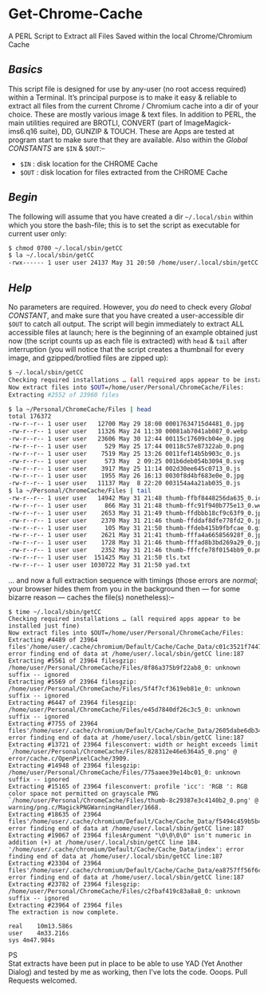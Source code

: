 # Get-Chrome-Cache
A PERL Script to Extract all Files Saved within the local Chrome/Chromium Cache

## *Basics*
This script file is designed for use by any-user (no root access required) within a Terminal. It’s principal purpose is to make it easy & reliable to extract all files from the current Chrome / Chromium cache into a dir of your choice. These are mostly various image & text files. In addition to PERL, the main utilities required are BROTLI, CONVERT (part of ImageMagick-ims6.q16 suite), DD, GUNZIP & TOUCH. These are Apps are tested at program start to make sure that they are available. Also within the *Global CONSTANTS* are `$IN` & `$OUT`:–

* `$IN` : disk location for the CHROME Cache
* `$OUT` : disk location for files extracted from the CHROME Cache

## *Begin*
The following will assume that you have created a dir `~/.local/sbin` within which you store the bash-file; this is to set the script as executable for current user only:

```bash
$ chmod 0700 ~/.local/sbin/getCC
$ la ~/.local/sbin/getCC
-rwx------ 1 user user 24137 May 31 20:50 /home/user/.local/sbin/getCC
```
## *Help*
No parameters are required. However, you *do* need to check every *Global CONSTANT*, and make sure that you have created a user-accessible dir `$OUT` to catch all output. The script will begin immediately to extract ALL accessible files at launch; here is the beginning of an example obtained just now (the script counts up as each file is extracted) with `head` & `tail` after interruption (you will notice that the script creates a thumbnail for every image, and gzipped/brotlied files are zipped up):

```bash
$ ~/.local/sbin/getCC
Checking required installations … (all required apps appear to be installed just fine)
Now extract files into $OUT=/home/user/Personal/ChromeCache/Files:
Extracting #2552 of 23960 files

$ la ~/Personal/ChromeCache/Files | head
total 176372
-rw-r--r-- 1 user user   12700 May 29 18:00 00017634715d4481_0.jpg
-rw-r--r-- 1 user user   11326 May 24 11:30 00081ab7041ab087_0.webp
-rw-r--r-- 1 user user   23606 May 30 12:44 00115c17609cb04e_0.jpg
-rw-r--r-- 1 user user     529 May 25 17:44 00118c57e87322ab_0.png
-rw-r--r-- 1 user user    7519 May 25 13:26 0011fef14b5b903c_0.js
-rw-r--r-- 1 user user     573 May  2 09:25 001b6deb054b3094_0.svg
-rw-r--r-- 1 user user    3917 May 25 11:14 002d30ee645c0713_0.js
-rw-r--r-- 1 user user    1955 May 26 16:13 0030f8d4bf683e0e_0.jpg
-rw-r--r-- 1 user user   11137 May  8 22:20 003154a4a21ab035_0.js
$ la ~/Personal/ChromeCache/Files | tail
-rw-r--r-- 1 user user   14942 May 31 21:48 thumb-ffbf8448256da635_0.ico
-rw-r--r-- 1 user user     866 May 31 21:48 thumb-ffc91f940b775e13_0.webp
-rw-r--r-- 1 user user    2653 May 31 21:49 thumb-ffdbbb18cf9c63f9_0.jpg
-rw-r--r-- 1 user user    2370 May 31 21:46 thumb-ffddaf8dfe778fd2_0.jpg
-rw-r--r-- 1 user user     105 May 31 21:50 thumb-ffdeb415b9fbfcae_0.gif
-rw-r--r-- 1 user user    2621 May 31 21:41 thumb-fffa4a665856928f_0.jpg
-rw-r--r-- 1 user user    1728 May 31 21:46 thumb-fffad8b3bd269a29_0.jpg
-rw-r--r-- 1 user user    2352 May 31 21:46 thumb-fffcfe78f0154bb9_0.png
-rw-r--r-- 1 user user  151425 May 31 21:50 tls.txt
-rw-r--r-- 1 user user 1030722 May 31 21:50 yad.txt
```
… and now a full extraction sequence with timings (those errors are *normal*; your browser hides them from you in the background then — for some bizarre reason — caches the file(s) nonetheless):–

```
$ time ~/.local/sbin/getCC
Checking required installations … (all required apps appear to be installed just fine)
Now extract files into $OUT=/home/user/Personal/ChromeCache/Files:
Extracting #4489 of 23964 files'/home/user/.cache/chromium/Default/Cache/Cache_Data/c01c3521f74474f6_s': error finding end of data at /home/user/.local/sbin/getCC line:187
Extracting #5561 of 23964 filesgzip: /home/user/Personal/ChromeCache/Files/8f86a375b9f22ab8_0: unknown suffix -- ignored
Extracting #5569 of 23964 filesgzip: /home/user/Personal/ChromeCache/Files/5f4f7cf3619eb81e_0: unknown suffix -- ignored
Extracting #6447 of 23964 filesgzip: /home/user/Personal/ChromeCache/Files/e45d7840df26c3c5_0: unknown suffix -- ignored
Extracting #7755 of 23964 files'/home/user/.cache/chromium/Default/Cache/Cache_Data/2605dabe6db345f1_s': error finding end of data at /home/user/.local/sbin/getCC line:187
Extracting #13721 of 23964 filesconvert: width or height exceeds limit `/home/user/Personal/ChromeCache/Files/828312e46e6364a5_0.png' @ error/cache.c/OpenPixelCache/3909.
Extracting #14948 of 23964 filesgzip: /home/user/Personal/ChromeCache/Files/775aaee39e14bc01_0: unknown suffix -- ignored
Extracting #15165 of 23964 filesconvert: profile 'icc': 'RGB ': RGB color space not permitted on grayscale PNG `/home/user/Personal/ChromeCache/Files/thumb-8c29387e3c4140b2_0.png' @ warning/png.c/MagickPNGWarningHandler/1668.
Extracting #18635 of 23964 files'/home/user/.cache/chromium/Default/Cache/Cache_Data/f5494c459b5b4823_s': error finding end of data at /home/user/.local/sbin/getCC line:187
Extracting #19067 of 23964 filesArgument "\0\0\0\0" isn't numeric in addition (+) at /home/user/.local/sbin/getCC line 184.
'/home/user/.cache/chromium/Default/Cache/Cache_Data/index': error finding end of data at /home/user/.local/sbin/getCC line:187
Extracting #23304 of 23964 files'/home/user/.cache/chromium/Default/Cache/Cache_Data/ea8757ff56f6c660_s': error finding end of data at /home/user/.local/sbin/getCC line:187
Extracting #23782 of 23964 filesgzip: /home/user/Personal/ChromeCache/Files/c2fbaf419c83a8a8_0: unknown suffix -- ignored
Extracting #23964 of 23964 files
The extraction is now complete.

real	10m13.586s
user	4m33.216s
sys	4m47.984s
```

PS    
Stat extracts have been put in place to be able to use YAD (Yet Another Dialog) and tested by me as working, then I've lots the code. Ooops. Pull Requests welcomed.
